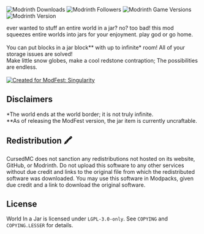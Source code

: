 ![Modrinth Downloads](https://img.shields.io/modrinth/dt/worldinajar)
![Modrinth Followers](https://img.shields.io/modrinth/followers/worldinajar)
![Modrinth Game Versions](https://img.shields.io/modrinth/game-versions/worldinajar)
![Modrinth Version](https://img.shields.io/modrinth/v/worldinajar)

ever wanted to stuff an entire world in a jar? no? too bad! this mod squeezes entire worlds into jars for your enjoyment. play god or go home.
<br><br>
You can put blocks in a jar block** with up to infinite* room! All of your storage issues are solved!<br>
Make little snow globes, make a cool redstone contraption; The possibilities are endless.
<br><br>
[![Created for ModFest: Singularity](https://blob.jortage.com/blobs/5/d4d/5d4d14d96db2e2024d87cf5606cb7ce6421633a002e328947f85d210ba250ecb9f86de8df210dd031be2d4eafb0980494e7a1e8e99590a550abaa42d82768b9f)](https://modfest.net/singularity)


## Disclaimers
*The world ends at the world border; it is not truly infinite.<br>
**As of releasing the ModFest version, the jar item is currently uncraftable.<br>

## Redistribution 🖍️
CursedMC does not sanction any redistributions not hosted on its website, GitHub, or Modrinth. Do not upload this software to any other services without due credit and links to the original file from which the redistributed software was downloaded.
You may use this software in Modpacks, given due credit and a link to download the original software.

## License
World In a Jar is licensed under `LGPL-3.0-only`. See `COPYING` and `COPYING.LESSER` for details.
